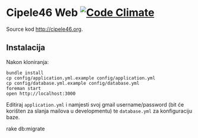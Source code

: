 # Cipele46 Web [![Code Climate](https://codeclimate.com/github/cipele46/cipele46-web.png)](https://codeclimate.com/github/cipele46/cipele46-web)

Source kod http://cipele46.org.

## Instalacija

Nakon kloniranja:

```shell
bundle install
cp config/application.yml.example config/application.yml
cp config/database.yml.example config/database.yml
foreman start
open http://localhost:3000
```

Editiraj `application.yml` i namjesti svoj gmail username/password (bit će korišten za slanja mailova u developmentu) te `database.yml` za konfiguraciju baze.

rake db:migrate
